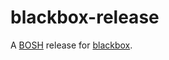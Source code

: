 # blackbox-release
A [BOSH](http://docs.cloudfoundry.org/bosh/) release for [blackbox](http://github.com/concourse/blackbox).
